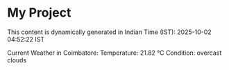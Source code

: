 # My Project

This content is dynamically generated in Indian Time (IST): 2025-10-02 04:52:22 IST


Current Weather in Coimbatore:
Temperature: 21.82 °C
Condition: overcast clouds

